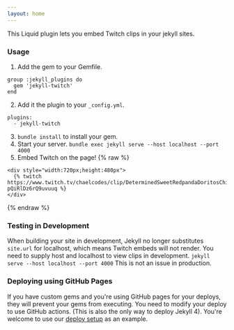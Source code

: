 ```yaml
---
layout: home
---
```

This Liquid plugin lets you embed Twitch clips in your jekyll sites.

### Usage
1. Add the gem to your Gemfile.
```
group :jekyll_plugins do
  gem 'jekyll-twitch'
end
```
2. Add it the plugin to your `_config.yml`.
```
plugins:
  - jekyll-twitch
```
3. `bundle install` to install your gem.
4. Start your server. `bundle exec jekyll serve --host localhost --port 4000`
5. Embed Twitch on the page!
{% raw %}
```
<div style="width:720px;height:480px">
  {% twitch https://www.twitch.tv/chaelcodes/clip/DeterminedSweetRedpandaDoritosChip-pQiRlDz6rQ9uvuuq %}
</div>
```
{% endraw %}

### Testing in Development

When building your site in development, Jekyll no longer substitutes `site.url` for localhost, which means Twitch embeds will not render. You need to supply host and localhost to view clips in development. `jekyll serve --host localhost --port 4000` This is not an issue in production.

### Deploying using GitHub Pages

If you have custom gems and you're using GitHub pages for your deploys, they will prevent your gems from executing. You need to modify your deploy to use GitHub actions. (This is also the only way to deploy Jekyll 4). You're welcome to use our [deploy setup](.github/workflows/deploy-demo.yml) as an example.
